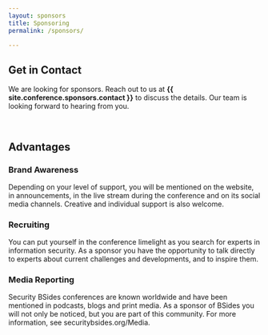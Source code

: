 ```yaml
---
layout: sponsors
title: Sponsoring
permalink: /sponsors/

---
```


## Get in Contact

We are looking for sponsors.
Reach out to us at **{{ site.conference.sponsors.contact }}** to discuss the details.
Our team is looking forward to hearing from you.

<br />

## Advantages

### Brand Awareness

Depending on your level of support, you will be mentioned on the website, in announcements, in the live stream during the conference and on its social media channels. Creative and individual support is also welcome.

### Recruiting

You can put yourself in the conference limelight as you search for experts in information security. As a sponsor you have the opportunity to talk directly to experts about current challenges and developments, and to inspire them. 

### Media Reporting

Security BSides conferences are known worldwide and have been mentioned in podcasts, blogs and print media. As a sponsor of BSides you will not only be noticed, but you are part of this community. For more information, see  securitybsides.org/Media.
